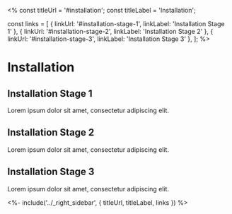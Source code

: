 <%
const titleUrl = '#installation';
const titleLabel = 'Installation';

const links = [
  { linkUrl: '#installation-stage-1', linkLabel: 'Installation Stage 1' },
  { linkUrl: '#installation-stage-2', linkLabel: 'Installation Stage 2' },
  { linkUrl: '#installation-stage-3', linkLabel: 'Installation Stage 3' },
];
%>

# Installation

## Installation Stage 1

Lorem ipsum dolor sit amet, consectetur adipiscing elit.

## Installation Stage 2

Lorem ipsum dolor sit amet, consectetur adipiscing elit.

## Installation Stage 3

Lorem ipsum dolor sit amet, consectetur adipiscing elit.

<%- include('../_right_sidebar', { titleUrl, titleLabel, links }) %>

